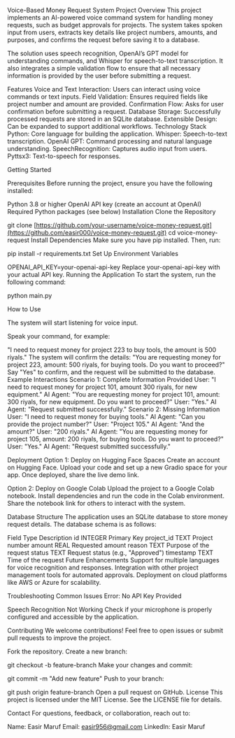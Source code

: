 Voice-Based Money Request System
Project Overview
This project implements an AI-powered voice command system for handling money requests, such as budget approvals for projects. The system takes spoken input from users, extracts key details like project numbers, amounts, and purposes, and confirms the request before saving it to a database.

The solution uses speech recognition, OpenAI’s GPT model for understanding commands, and Whisper for speech-to-text transcription. It also integrates a simple validation flow to ensure that all necessary information is provided by the user before submitting a request.

Features
Voice and Text Interaction: Users can interact using voice commands or text inputs.
Field Validation: Ensures required fields like project number and amount are provided.
Confirmation Flow: Asks for user confirmation before submitting a request.
Database Storage: Successfully processed requests are stored in an SQLite database.
Extensible Design: Can be expanded to support additional workflows.
Technology Stack
Python: Core language for building the application.
Whisper: Speech-to-text transcription.
OpenAI GPT: Command processing and natural language understanding.
SpeechRecognition: Captures audio input from users.
Pyttsx3: Text-to-speech for responses.


Getting Started

Prerequisites
Before running the project, ensure you have the following installed:

Python 3.8 or higher
OpenAI API key (create an account at OpenAI)
Required Python packages (see below)
Installation
Clone the Repository



git clone [https://github.com/your-username/voice-money-request.git](https://github.com/easir000/voice-money-request.git)
cd voice-money-request
Install Dependencies Make sure you have pip installed. Then, run:



pip install -r requirements.txt
Set Up Environment Variables



OPENAI_API_KEY=your-openai-api-key
Replace your-openai-api-key with your actual API key.
Running the Application
To start the system, run the following command:



python main.py

How to Use

The system will start listening for voice input.

Speak your command, for example:

"I need to request money for project 223 to buy tools, the amount is 500 riyals."
The system will confirm the details:
"You are requesting money for project 223, amount: 500 riyals, for buying tools. Do you want to proceed?"
Say "Yes" to confirm, and the request will be submitted to the database.
Example Interactions
Scenario 1: Complete Information Provided
User: "I need to request money for project 101, amount 300 riyals, for new equipment."
AI Agent: "You are requesting money for project 101, amount: 300 riyals, for new equipment. Do you want to proceed?"
User: "Yes."
AI Agent: "Request submitted successfully."
Scenario 2: Missing Information
User: "I need to request money for buying tools."
AI Agent: "Can you provide the project number?"
User: "Project 105."
AI Agent: "And the amount?"
User: "200 riyals."
AI Agent: "You are requesting money for project 105, amount: 200 riyals, for buying tools. Do you want to proceed?"
User: "Yes."
AI Agent: "Request submitted successfully."

Deployment
Option 1: Deploy on Hugging Face Spaces
Create an account on Hugging Face.
Upload your code and set up a new Gradio space for your app.
Once deployed, share the live demo link.

Option 2: Deploy on Google Colab
Upload the project to a Google Colab notebook.
Install dependencies and run the code in the Colab environment.
Share the notebook link for others to interact with the system.

Database Structure
The application uses an SQLite database to store money request details. The database schema is as follows:

Field	Type	Description
id	INTEGER	Primary Key
project_id	TEXT	Project number
amount	REAL	Requested amount
reason	TEXT	Purpose of the request
status	TEXT	Request status (e.g., "Approved")
timestamp	TEXT	Time of the request
Future Enhancements
Support for multiple languages for voice recognition and responses.
Integration with other project management tools for automated approvals.
Deployment on cloud platforms like AWS or Azure for scalability.

Troubleshooting
Common Issues
Error: No API Key Provided


Speech Recognition Not Working
Check if your microphone is properly configured and accessible by the application.



Contributing
We welcome contributions! Feel free to open issues or submit pull requests to improve the project.

Fork the repository.
Create a new branch:


git checkout -b feature-branch
Make your changes and commit:


git commit -m "Add new feature"
Push to your branch:


git push origin feature-branch
Open a pull request on GitHub.
License
This project is licensed under the MIT License. See the LICENSE file for details.

Contact
For questions, feedback, or collaboration, reach out to:

Name: Easir Maruf
Email: easir956@gmail.com
LinkedIn: Easir Maruf
